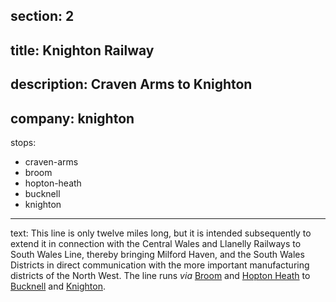 section: 2
----
title: Knighton Railway
----
description: Craven Arms to Knighton
----
company: knighton
----
stops:
- craven-arms
- broom
- hopton-heath
- bucknell
- knighton
----
text: This line is only twelve miles long, but it is intended subsequently to extend it in connection with the Central Wales and Llanelly Railways to South Wales Line, thereby bringing Milford Haven, and the South Wales Districts in direct communication with the more important manufacturing districts of the North West. The line runs *via* [Broom](/stations/broom) and [Hopton Heath](/stations/hopton-heath) to [Bucknell](/stations/bucknell) and [Knighton](/stations/knighton).
